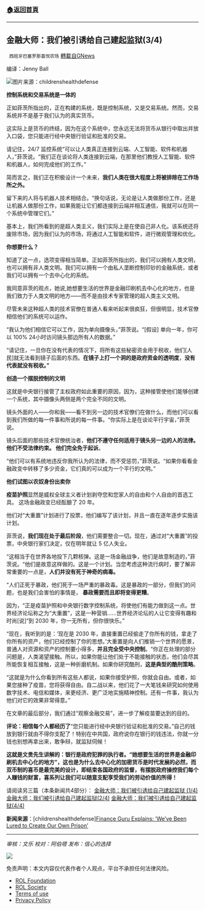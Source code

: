 ###  [:house:返回首頁](https://github.com/ourhimalayas/txt)
---


## 金融大师：我们被引诱给自己建起监狱(3/4)
` 西班牙巴塞罗那喜悦农场` [轉載自GNews](https://gnews.org/zh-hans/1748073/)

编译：Jenny Ball

![](https://assets.gnews.org/wp-content/uploads/2021/12/tempsnip12-1.png)图片来源：childrenshealthdefense

**控制系统和交易系统是一体的**

正如菲茨所指出的，正在构建的系统，既是控制系统，又是交易系统。然而，交易系统并不是基于我们认为的真实货币。

这实际上是货币的终结，因为在这个系统中，您永远无法将货币从银行中取出并放入口袋，您只能进行经中央银行验证和批准的交易。

请记住，24/7 监控系统“可以让人类真正连接到云端、人工智能、软件和机器人，”菲茨说。“我们正在谈论将人类连接到云端，在那里他们教授人工智能、软件和机器人，如何完成他们的工作。”

简而言之，我们正在积极设计一个未来，**我们人类在很大程度上将被排除在工作场所之外。**

留下来的人将与机器人技术相结合。“换句话说，无论是让人类做那份工作，还是让机器人做那份工作，如果我能让它们都连接到云端并相互通信，我就可以在同一个系统中管理它们。”

基本上，我们所看到的是超人类主义，我们实际上是在使自己非人化。该系统还将废除市场，因为我们认为的市场，将通过人工智能和软件，进行微观管理和优化。

**你想要什么？**

知道了这一点，选项变得相当简单。正如菲茨所指出的，我们可以拥有人类文明，也可以拥有非人类文明。我们可以拥有一个由私人垄断控制印钞的金融系统，或者我们可以拥有一个去中心化的系统。

我同意菲茨的观点，她说,她想要生活的世界是金融印刷机去中心化的地方，也是我们致力于人类文明的地方——而不是由技术专家管理的超人类主义文明。

尽管未来这种超人类的技术官僚在普通人看来听起来很疯狂，但很明显，技术官僚相信他们的系统可以运作。

“我认为他们相信它可以工作，因为单向摄像头，”菲茨说。“[假设] 单向一年，你可以 100% 24小时访问镜头那边所有人的数据。”

“请记住，一旦你在没有代表的情况下，将所有这些秘密资金用于税收，他们[人民]就无法看到镜子后面的东西。**在镜子上打一个洞的是政府资金的透明度**，**没有代表就没有税收。”**

**创造一个摆脱控制的文明**

这就是中央银行接管了主权政府如此重要的原因，因为，这种接管使他们能够创建一个系统，其中摄像头两侧是两个完全不同的文明。

镜头外面的人——你和我——看不到另一边的技术官僚们在做什么，而他们可以看到我们所做的每一件事和所说的每一件事。“你实际上是在谈论平行宇宙，”菲茨说。

镜头后面的那些技术官僚统治者，**他们不遵守任何适用于镜头另一边的人的法律。他们不受法律约束。 他们完全免于起诉**。

“他们可以有系统地违反你我所认为的法律，而不受惩罚，”菲茨说。“如果你看看金融政变中转移了多少资金，它们真的可以成为一个平行的文明。”

**他们试图以农奴身份出卖你**

**疫苗护照**显然是威权全球主义者计划剥夺您和您家人的自由和个人自由的首选工具。 这场金融政变已经酝酿了 20 年。

他们对“大重置”计划进行了投票，他们编写了该计划，并且一直在逐年逐步实施该计划。

菲茨说，**我们现在处于最后阶段**，他们需要整合一切。现在，通过对“大重置”的投票，中央银行家们决定，仅在明年就让 5 亿人失业。

“这相当于在世界各地投下几颗核弹。这是一场金融战争，他们是故意制造的，”菲茨说。“他们是故意这样做的。这是一个计划。当您考虑这种流行病时，要了解非常重要的一点是，**人们并没有死于神奇的病毒。**

“人们正死于暴政，他们死于一场严重的暴政毒。这是暴政的一部分，但我们的问题，也是我们会害怕的事情是， **暴政需要而且即将变得更糟**。

因为，“正是疫苗护照和中央银行数字控制系统，将使他们有能力做到这一点。世界经济论坛称之为“大重置”，这是一种营销……世界经济论坛的人让它变得有趣和时尚[说]“到 2030 年，你一无所有，但你很快乐。”

“现在，我听到的是：’现在是 2030 年，直接重置已经偷走了你所有的钱，拿走了你所有的资产，他们已经控制了你的思想。’大重置是向人们推销一个世界的愿景， 普通人对资源和资产的控制要小得多，**并且完全受中央控制**。“你正在处理的部分问题是，人类渴望接触。所以，如果你能让他们处于不能接触的状态，他们会尽其所能恢复相互接触，这是一种折磨机制。如果你研究酷刑，**这是典型的酷刑策略**。

“这就是为什么你看到所有这些人都说，如果你接受护照，你就会自由。或者，如果您接种了疫苗，您将获得自由。自二战以来，他们花了一大笔钱来研究如何使用数字技术、电信和媒体，来更经济、更广泛地实施精神控制。还有一件事，我认为他们对它的效果非常得意。”

在文章的最后部分，我们通过“观察金融交易”，进一步了解疫苗要达到的目的。

**评论：相信每个人都经历了**“您只能进行经中央银行验证和批准的交易。”自己的钱放到银行就由不得你支配了！特别在中共国，政府说你在银行的钱违法，你就一分钱也别想再拿出来，敢争辩，就监狱伺候！

**这就是文贵先生讲解的：银行是政府犯罪的执行者。“**她想要生活的世界是金融印刷机去中心化的地方**”，这也是为什么去中心化的加密货币是时代发展的必然，而双币制的喜币是最完美的设计，即结束各国政府的监督，有摆脱政府操控我们每个人赚钱的财富，喜系列让我们可以随意支配享受我们的劳动价值的所得！**

请阅读另三篇（本条新闻共4部分）：
[金融大师：我们被引诱给自己建起监狱 (1/4)](https://gnews.org/zh-hans/1746613/)
[金融大师：我们被引诱给自己建起监狱(2/4)](https://gnews.org/zh-hans/1748054/)
[金融大师：我们被引诱给自己建起监狱(4/4)](https://gnews.org/zh-hans/1748080/)

**新闻来源**：[childrenshealthdefense][Finance Guru Explains: ‘We’ve Been Lured to Create Our Own Prison’](https://childrenshealthdefense.org/defender/catherine-austin-fitts-central-banks/?utm_source=salsa&amp;eType=EmailBlastContent&amp;eId=a790ba0e-e452-45bc-aaae-d39305be9c54)

* * *

*审核：文乐*
*校对：阿伯塔*
*发布：信心的选择*

![](https://assets.gnews.org/wp-content/uploads/2021/12/tempsnip12-1.png)

 

免责声明：本文内容仅代表作者个人观点，平台不承担任何法律风险。

- [ROL Foundation](https://rolfoundation.org/)
- [ROL Society](https://rolsociety.org/)
- [Terms of use](https://gnews.org/terms-of-use-3/)
- [Privacy Policy](https://gnews.org/privacy-policy/)
